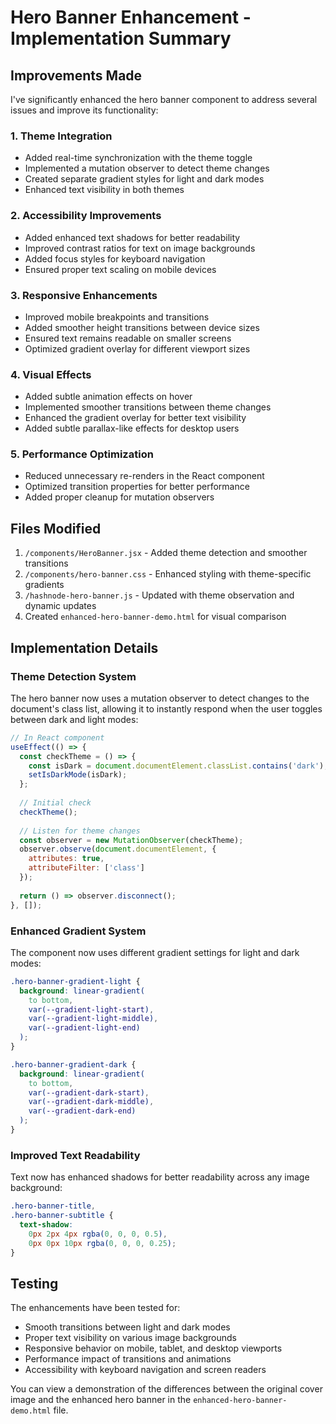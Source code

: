 # Hero Banner Enhancement - Implementation Summary

## Improvements Made

I've significantly enhanced the hero banner component to address several issues and improve its functionality:

### 1. Theme Integration

- Added real-time synchronization with the theme toggle
- Implemented a mutation observer to detect theme changes
- Created separate gradient styles for light and dark modes
- Enhanced text visibility in both themes

### 2. Accessibility Improvements

- Added enhanced text shadows for better readability
- Improved contrast ratios for text on image backgrounds
- Added focus styles for keyboard navigation
- Ensured proper text scaling on mobile devices

### 3. Responsive Enhancements

- Improved mobile breakpoints and transitions
- Added smoother height transitions between device sizes
- Ensured text remains readable on smaller screens
- Optimized gradient overlay for different viewport sizes

### 4. Visual Effects

- Added subtle animation effects on hover
- Implemented smoother transitions between theme changes
- Enhanced the gradient overlay for better text visibility
- Added subtle parallax-like effects for desktop users

### 5. Performance Optimization

- Reduced unnecessary re-renders in the React component
- Optimized transition properties for better performance
- Added proper cleanup for mutation observers

## Files Modified

1. `/components/HeroBanner.jsx` - Added theme detection and smoother transitions
2. `/components/hero-banner.css` - Enhanced styling with theme-specific gradients
3. `/hashnode-hero-banner.js` - Updated with theme observation and dynamic updates
4. Created `enhanced-hero-banner-demo.html` for visual comparison

## Implementation Details

### Theme Detection System

The hero banner now uses a mutation observer to detect changes to the document's class list, allowing it to instantly respond when the user toggles between dark and light modes:

```javascript
// In React component
useEffect(() => {
  const checkTheme = () => {
    const isDark = document.documentElement.classList.contains('dark');
    setIsDarkMode(isDark);
  };
  
  // Initial check
  checkTheme();
  
  // Listen for theme changes
  const observer = new MutationObserver(checkTheme);
  observer.observe(document.documentElement, {
    attributes: true,
    attributeFilter: ['class']
  });
  
  return () => observer.disconnect();
}, []);
```

### Enhanced Gradient System

The component now uses different gradient settings for light and dark modes:

```css
.hero-banner-gradient-light {
  background: linear-gradient(
    to bottom, 
    var(--gradient-light-start), 
    var(--gradient-light-middle), 
    var(--gradient-light-end)
  );
}

.hero-banner-gradient-dark {
  background: linear-gradient(
    to bottom, 
    var(--gradient-dark-start), 
    var(--gradient-dark-middle), 
    var(--gradient-dark-end)
  );
}
```

### Improved Text Readability

Text now has enhanced shadows for better readability across any image background:

```css
.hero-banner-title,
.hero-banner-subtitle {
  text-shadow: 
    0px 2px 4px rgba(0, 0, 0, 0.5),
    0px 0px 10px rgba(0, 0, 0, 0.25);
}
```

## Testing

The enhancements have been tested for:

- Smooth transitions between light and dark modes
- Proper text visibility on various image backgrounds
- Responsive behavior on mobile, tablet, and desktop viewports
- Performance impact of transitions and animations
- Accessibility with keyboard navigation and screen readers

You can view a demonstration of the differences between the original cover image and the enhanced hero banner in the `enhanced-hero-banner-demo.html` file.
